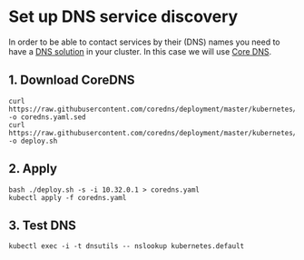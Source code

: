 # Set up DNS service discovery

In order to be able to contact services by their (DNS) names you need to have a [DNS solution](https://kubernetes.io/docs/concepts/services-networking/dns-pod-service/) in your cluster. In this case we will use [Core DNS](https://coredns.io/).

## 1. Download CoreDNS

```
curl https://raw.githubusercontent.com/coredns/deployment/master/kubernetes/coredns.yaml.sed -o coredns.yaml.sed
curl https://raw.githubusercontent.com/coredns/deployment/master/kubernetes/deploy.sh -o deploy.sh
```

## 2. Apply

```
bash ./deploy.sh -s -i 10.32.0.1 > coredns.yaml
kubectl apply -f coredns.yaml
```

## 3. Test DNS

```
kubectl exec -i -t dnsutils -- nslookup kubernetes.default
```